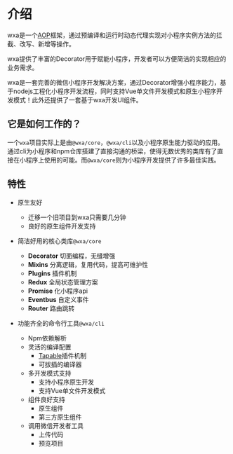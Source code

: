 # 介绍
wxa是一个[AOP](https://en.wikipedia.org/wiki/Aspect-oriented_programming)框架，通过预编译和运行时动态代理实现对小程序实例方法的拦截、改写、新增等操作。

wxa提供了丰富的Decorator用于赋能小程序，开发者可以方便简洁的实现相应的业务需求。

wxa是一套完善的微信小程序开发解决方案，通过Decorator增强小程序能力，基于nodejs工程化小程序开发流程，同时支持Vue单文件开发模式和原生小程序开发模式！此外还提供了一套基于wxa开发UI组件。

## 它是如何工作的？
一个`wxa`项目实际上是由`@wxa/core`，`@wxa/cli`以及小程序原生能力驱动的应用。通过cli为小程序和npm仓库搭建了直接沟通的桥梁，使得无数优秀的类库有了直接在小程序上使用的可能。而`@wxa/core`则为小程序开发提供了许多最佳实践。

## 特性
- 原生友好
    - 迁移一个旧项目到wxa只需要几分钟
    - 良好的原生组件开发支持

- 简洁好用的核心类库`@wxa/core`
    - **Decorator** 切面编程，无缝增强
    - **Mixins** 分离逻辑，复用代码，提高可维护性
    - **Plugins** 插件机制
    - **Redux** 全局状态管理方案
    - **Promise** 化小程序api
    - **Eventbus** 自定义事件
    - **Router** 路由跳转

- 功能齐全的命令行工具`@wxa/cli`
    - Npm依赖解析
    - 灵活的编译配置
        - [Tapable](https://github.com/webpack/tapable)插件机制
        - 可拔插的编译器
    - 多开发模式支持
        - 支持小程序原生开发
        - 支持Vue单文件开发模式
    - 组件良好支持
        - 原生组件
        - 第三方原生组件
    - 调用微信开发者工具
        - 上传代码
        - 预览项目

